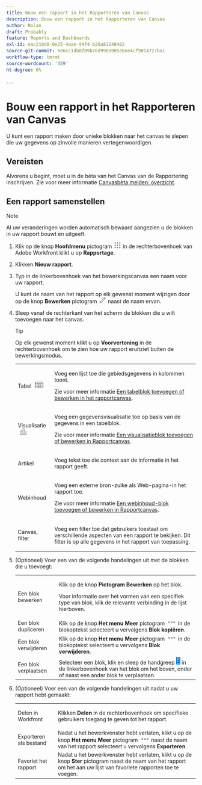 ```yaml
---
title: Bouw een rapport in het Rapporteren van Canvas
description: Bouw een rapport in het Rapporteren van Canvas
author: Nolan
draft: Probably
feature: Reports and Dashboards
exl-id: eac210d8-0e25-4aae-94f4-b26a81240482
source-git-commit: 6e6cc1db8f89b76d9903905e6ee4cf9014727ba1
workflow-type: tm+mt
source-wordcount: '459'
ht-degree: 0%

---
```



# Bouw een rapport in het Rapporteren van Canvas

U kunt een rapport maken door unieke blokken naar het canvas te slepen die uw gegevens op zinvolle manieren vertegenwoordigen.

## Vereisten

Alvorens u begint, moet u in de bèta van het Canvas van de Rapportering inschrijven. Zie voor meer informatie [Canvasbèta melden: overzicht](/help/quicksilver/product-announcements/betas/canvas-dashboards-beta/reporting-canvas-beta-overview.md).

## Een rapport samenstellen

>[!NOTE]
>
>Al uw veranderingen worden automatisch bewaard aangezien u de blokken in uw rapport bouwt en uitgeeft.

1. Klik op de knop **Hoofdmenu** pictogram ![](assets/main-menu-icon.png) in de rechterbovenhoek van Adobe Workfront klikt u op **Rapportage**.
1. Klikken **Nieuw rapport**.
1. Typ in de linkerbovenhoek van het bewerkingscanvas een naam voor uw rapport.

   U kunt de naam van het rapport op elk gewenst moment wijzigen door op de knop **Bewerken** pictogram ![](assets/edit-icon.png) naast de naam ervan.

1. Sleep vanaf de rechterkant van het scherm de blokken die u wilt toevoegen naar het canvas.

   >[!TIP]
   >
   >Op elk gewenst moment klikt u op **Voorvertoning** in de rechterbovenhoek om te zien hoe uw rapport eruitziet buiten de bewerkingsmodus.

   <table style="table-layout:auto"> 
    <col> 
    <col> 
    <tbody> 
     <tr> 
      <td role="rowheader">Tabel <img src="assets/table-icon.png"></td> 
      <td> <p>Voeg een lijst toe die gebiedsgegevens in kolommen toont.</p> <p>Zie voor meer informatie <a href="../../../reports-and-dashboards/reporting-canvas/table-blocks/add-or-edit-report-table.md" class="MCXref xref">Een tabelblok toevoegen of bewerken in het rapportcanvas</a>.</p> </td> 
     </tr> 
     <tr> 
      <td role="rowheader">Visualisatie <img src="assets/visualization-icon.png"></td> 
      <td> <p>Voeg een gegevensvisualisatie toe op basis van de gegevens in een tabelblok.</p> <p>Zie voor meer informatie <a href="../../../reports-and-dashboards/reporting-canvas/visualization-blocks/add-or-edit-report-visualization.md" class="MCXref xref">Een visualisatieblok toevoegen of bewerken in Rapportcanvas</a>.</p> </td> 
     </tr>
      <tr data-mc-conditions="QuicksilverOrClassic.Draft mode"> 
       <td role="rowheader">Artikel</td> 
       <td> <p>Voeg tekst toe die context aan de informatie in het rapport geeft.</p> </td> 
      </tr>
     <tr data-mc-conditions=""> 
      <td role="rowheader">Webinhoud</td> 
      <td> <p>Voeg een externe bron-zulke als Web-pagina-in het rapport toe.</p> <p>Zie voor meer informatie <a href="../../../reports-and-dashboards/reporting-canvas/other-blocks/add-or-edt-web-content-block.md" class="MCXref xref">Een webinhoud-blok toevoegen of bewerken in Rapportcanvas</a>.</p> </td> 
     </tr>
      <tr data-mc-conditions="QuicksilverOrClassic.Draft mode"> 
       <td role="rowheader">Canvas, filter</td> 
       <td> <p>Voeg een filter toe dat gebruikers toestaat om verschillende aspecten van een rapport te bekijken. Dit filter is op alle gegevens in het rapport van toepassing.</p> </td> 
      </tr>
    </tbody> 
   </table>

1. (Optioneel) Voer een van de volgende handelingen uit met de blokken die u toevoegt:

   <table style="table-layout:auto"> 
    <col> 
    <col> 
    <tbody> 
     <tr> 
      <td role="rowheader">Een blok bewerken</td> 
      <td> <p>Klik op de knop <strong>Pictogram Bewerken</strong> op het blok.</p> <p>Voor informatie over het vormen van een specifiek type van blok, klik de relevante verbinding in de lijst hierboven.</p> </td> 
     </tr> 
     <tr> 
      <td role="rowheader">Een blok dupliceren</td> 
      <td>Klik op de knop <strong>Het menu Meer</strong> pictogram <img src="assets/more-icon.png"> in de blokoptekst selecteert u vervolgens <strong>Blok kopiëren</strong>.</td> 
     </tr> 
     <tr> 
      <td role="rowheader">Een blok verwijderen</td> 
      <td>Klik op de knop <strong>Het menu Meer</strong> pictogram <img src="assets/more-icon.png"> in de blokoptekst selecteert u vervolgens <strong>Blok verwijderen</strong>.</td> 
     </tr> 
     <tr> 
      <td role="rowheader">Een blok verplaatsen</td> 
      <td> Selecteer een blok, klik en sleep de handgreep <img src="assets/widget-drag-icon.png" style="max-width: 16px;"> in de linkerbovenhoek van het blok om het boven, onder of naast een ander blok te verplaatsen.</td> 
     </tr> 
    </tbody> 
   </table>

1. (Optioneel) Voer een van de volgende handelingen uit nadat u uw rapport hebt gemaakt:

   <table style="table-layout:auto"> 
    <col> 
    <col> 
    <tbody> 
     <tr> 
      <td role="rowheader">Delen in Workfront</td> 
      <td> <p>Klikken <strong>Delen</strong> in de rechterbovenhoek om specifieke gebruikers toegang te geven tot het rapport.</p> </td> 
     </tr> 
     <tr> 
      <td role="rowheader">Exporteren als bestand</td> 
      <td>Nadat u het bewerkvenster hebt verlaten, klikt u op de knop <strong>Het menu Meer</strong> pictogram <img src="assets/more-icon.png"> naast de naam van het rapport selecteert u vervolgens <strong>Exporteren</strong>.</td> 
     </tr> 
     <tr> 
      <td role="rowheader">Favoriet het rapport</td> 
      <td>Nadat u het bewerkvenster hebt verlaten, klikt u op de knop <strong>Ster</strong> pictogram naast de naam van het rapport om het aan uw lijst van favoriete rapporten toe te voegen.</td> 
     </tr> 
    </tbody> 
   </table>
